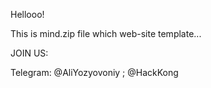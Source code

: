 Hellooo! 

This is mind.zip file which web-site template...


JOIN US:

Telegram: @AliYozyovoniy ; @HackKong
